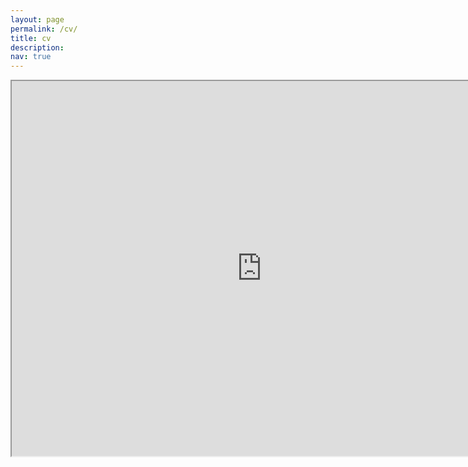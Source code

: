 ```yaml
---
layout: page
permalink: /cv/
title: cv
description:
nav: true
---
```


<iframe src="https://drive.google.com/file/d/1Z-jdCGK5W1PRZQ3cXioovGEevtu35Rk2/preview" width="800" height="600" allow="autoplay"></iframe>
